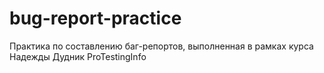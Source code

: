 # bug-report-practice
Практика по составлению баг-репортов, выполненная в рамках курса Надежды Дудник ProTestingInfo
